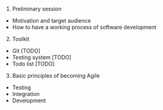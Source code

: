 
1. Preliminary session
 * Motivation and target audience
 * How to have a working process of software development

2. Toolkit
* Git [TODO]
* Testing system [TODO]
* Todo list [TODO]

3. Basic principles of becoming Agile
 * Testing
 * Integration
 * Development
